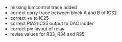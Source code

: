 * missing lumcontrol trace added
* correct carry trace between block A and B of IC32
* correct +v to IC25
* correct PIA2/IC35 output to DAC ladder
* correct pin layout of relay
* revise values for R33, R34 and R35